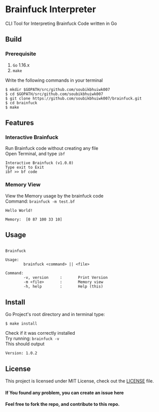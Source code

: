 # Brainfuck Interpreter
CLI Tool for Interpreting Brainfuck Code written in Go<br>
## Build
### Prerequisite
1. `Go` 1.16.x
2. `make`

Write the following commands in your terminal
```shell
$ mkdir $GOPATH/src/github.com/soubikbhuiwk007
$ cd $GOPATH/src/github.com/soubikbhuiwk007
$ git clone https://github.com/soubikbhuiwk007/brainfuck.git
$ cd brainfuck
$ make
```
## Features
### Interactive Brainfuck
Run Brainfuck code without creating any file<br>
Open Terminal, and type `ibf`
```
Interactive Brainfuck (v1.0.0)
Type exit to Exit
ibf >> bf code
```
### Memory View
View the Memory usage by the brainfuck code<br>
Command: ```brainfuck -m test.bf```
```
Hello World!

Memory:  [0 87 100 33 10]
```
## Usage
```

Brainfuck

Usage:
        brainfuck <command> || <file>

Command:
        -v, version     :       Print Version
        -m <file>       :       Memory view
        -h, help        :       Help (this)

```
## Install
Go Project's root directory and in terminal type:
```shell
$ make install
```
Check if it was correctly installed<br>
Try running: ```brainfuck -v```<br>
This should output<br>
```
Version: 1.0.2
```
## License

This project is licensed under MIT License, check out the [LICENSE](./LICENSE) file.

#### If You found any problem, you can create an issue here
#### Feel free to fork the repo, and contribute to this repo.
